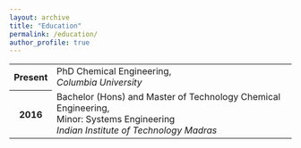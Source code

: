```yaml
---
layout: archive
title: "Education"
permalink: /education/
author_profile: true
---
```



<table>
    <tr><th>Present</th><td>
PhD Chemical Engineering, <br><em> Columbia University</em>
</td></tr>

  <tr><th>2016</th><td>
  Bachelor (Hons) and Master of Technology Chemical Engineering, <br>
  Minor: Systems Engineering
  <br>
  <em>Indian Institute of Technology Madras</em>
</td></tr>

</table>
